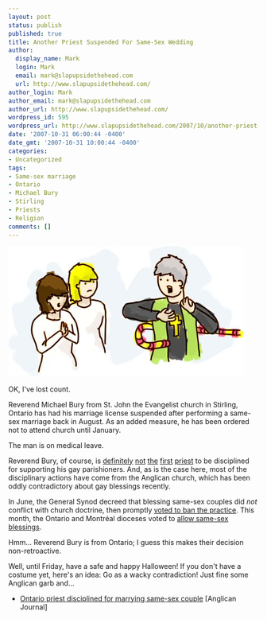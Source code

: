 ```yaml
---
layout: post
status: publish
published: true
title: Another Priest Suspended For Same-Sex Wedding
author:
  display_name: Mark
  login: Mark
  email: mark@slapupsidethehead.com
  url: http://www.slapupsidethehead.com/
author_login: Mark
author_email: mark@slapupsidethehead.com
author_url: http://www.slapupsidethehead.com/
wordpress_id: 595
wordpress_url: http://www.slapupsidethehead.com/2007/10/another-priest-suspended-for-performing-same-sex-wedding/
date: '2007-10-31 06:00:44 -0400'
date_gmt: '2007-10-31 10:00:44 -0400'
categories:
- Uncategorized
tags:
- Same-sex marriage
- Ontario
- Michael Bury
- Stirling
- Priests
- Religion
comments: []
---
```

![Another Priest Suspended](/wp-content/media/2007/10/another-priest-suspension.jpg)

OK, I've lost count.

Reverend Michael Bury from St. John the Evangelist church in Stirling, Ontario has had his marriage license suspended after performing a same-sex marriage back in August. As an added measure, he has been ordered not to attend church until January.

The man is on medical leave.

Reverend Bury, of course, is [definitely](http://www.slapupsidethehead.com/2006/10/church-suspends-archibishop/ "I need a golf clicker.") [not](http://www.slapupsidethehead.com/2007/02/priest-removed/ "This happens far too frequently.") [the](http://www.slapupsidethehead.com/2007/05/priest-resigns/ "And I'm running out of illustration ideas for this topic.") [first](http://www.slapupsidethehead.com/2007/03/another-priest-fired/ "So many ejected priests, so few art supplies...") [priest](http://www.slapupsidethehead.com/2007/02/priest-removed/ "Would anyone notice if I just re-used the same illustrations?") to be disciplined for supporting his gay parishioners. And, as is the case here, most of the disciplinary actions have come from the Anglican church, which has been oddly contradictory about gay blessings recently.

In June, the General Synod decreed that blessing same-sex couples did _not_ conflict with church doctrine, then promptly [voted to ban the practice](http://www.slapupsidethehead.com/2007/06/anglican-mixed-message/ "Makes perfect sense, no?"). This month, the Ontario and Montréal dioceses voted to [allow same-sex blessings](http://www.slapupsidethehead.com/2007/10/same-sex-blessings/ "Well, kind of.").

Hmm... Reverend Bury is from Ontario; I guess this makes their decision non-retroactive.

Well, until Friday, have a safe and happy Halloween! If you don't have a costume yet, here's an idea: Go as a wacky contradiction! Just fine some Anglican garb and...

- [Ontario priest disciplined for marrying same-sex couple](http://www.anglicanjournal.com/100/article/ontario-priest-disciplined-for-marrying-same-sex-couple/) [Anglican Journal]

